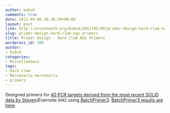 ```yaml
---
author: kubu4
comments: true
date: 2011-05-08 20:38:20+00:00
layout: post
link: http://onsnetwork.org/kubu4/2011/05/08/primer-design-hard-clam-ngs-primers/
slug: primer-design-hard-clam-ngs-primers
title: Primer Design - Hard Clam NGS Primers
wordpress_id: 366
author:
- kubu4
categories:
- Miscellaneous
tags:
- Hard clam
- Mercenaria mercenaria
- primers
---
```


Designed primers for [40 PCR targets derived from the most recent SOLiD data by Steven](http://www.evernote.com/shard/s10/sh/ca7365f7-b580-439f-83f6-20523692dd73/d6cdc0d65d5d15d0fc1707b8e5801ead)(Evernote link) using [BatchPrimer3](http://probes.pw.usda.gov/batchprimer3/). [BatchPrimer3 results are here](https://spreadsheets.google.com/spreadsheet/ccc?hl=en&key=tlVtoeW4JVAfJOquTACLfAQ&authkey=CK31yKsG&hl=en#).
